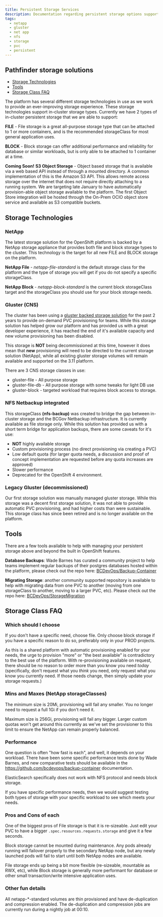 ```yaml
---
title: Persistent Storage Services
description: Documentation regarding persistent storage options supported by the platform.
tags:
  - netapp
  - gluster
  - net app
  - nfs
  - storage
  - pvc
  - persistent
---
```


## Pathfinder storage solutions

- [Storage Technologies](#storage-technologies)
- [Tools](#tools)
- [Storage Class FAQ](#storage-class-faq)

The platform has several different storage technologies in use as we work to provide an ever-improving storage experience.  These storage technologies support in-cluster storage types.  Currently we have 2 types of in-cluster persistent storage that we are able to support:

**FILE** - File storage is a great all-purpose storage type that can be attached to 1 or more containers, and is the recommended storageClass for most general application uses.

**BLOCK** - Block storage can offer additional performance and reliability for database or similar workloads, but is only able to be attached to 1 container at a time.

**Coming Soon!** **S3 Object Storage** - Object based storage that is available via a web based API instead of through a mounted directory.  A common implementation of this is the Amazon S3 API.  This allows remote access storage over the internet that does not require directly attaching to a running system.  We are targeting late January to have automatically provision-able object storage available to the platform.  The first Object Store integration will be hosted through the On-Prem OCIO object store service and available as S3 compatible buckets.

## Storage Technologies

### NetApp

The latest storage solution for the OpenShift platform is backed by a NetApp storage appliance that provides both file and block storage types to the cluster.  This technology is the target for all new FILE and BLOCK storage on the platform.

**NetApp File** - *netapp-file-standard* is the default storage class for the platform and the type of storage you will get if you do not specify a specific storageClass.

**NetApp Block** - *netapp-block-standard* is the current block storageClass target and the storageClass you should use for your block storage needs.

### Gluster (CNS)

The cluster has been using a [gluster backed storage solution](CNS.md) for the past 2 years to provide on-demand PVC provisioning for teams.  While this storage solution has helped grow our platform and has provided us with a great developer experience, it has reached the end of it's available capacity and new volume provisioning has been disabled.

This storage is **NOT** being decommissioned at this time, however it does mean that **new** provisioning will need to be directed to the current storage solution (NetApp), while all existing gluster storage volumes will remain available and supported on the 3.11 platform.

There are 3 CNS storage classes in use:

- gluster-file - All purpose storage
- gluster-file-db - All purpose storage with some tweaks for light DB use
- gluster-block - targeted workload that requires block access to storage.

### NFS Netbackup integrated

This storageClass **(nfs-backup)** was created to bridge the gap between in-cluster storage and the BCGov Netbackup infrastructure.  It is currently available as file storage only.  While this solution has provided us with a short term bridge for application backups, there are some caveats for it's use:

- **NOT** highly available storage
- Custom provisioning process (no direct provisioning via creating a PVC)
- Low default quota (for larger quota needs, a discussion and proof of concept implementation are requested before any quota increases are approved)
- Slower performance
- Deprecated for the OpenShift 4 environment.

### Legacy Gluster (decommissioned)

Our first storage solution was manually managed gluster storage.  While this storage was a decent first storage solution, it was not able to provide automatic PVC provisioning, and had higher costs than were sustainable.  This storage class has since been retired and is no longer available on the platform.

## Tools

There are a few tools available to help with managing your persistent storage above and beyond the built in OpenShift features.

**Database Backups**: Wade Barnes has curated a community project to help teams implement regular backups of their postgres databases hosted within the platform, please check out the repo here: [BCDevOps/Backup-Container](https://github.com/bcdevops/backup-container)

**Migrating Storage**: another community supported repository is available to help with migrating data from one PVC to another (moving from one storageClass to another, moving to a larger PVC, etc).  Please check out the repo here: [BCDevOps/StorageMigration](https://github.com/BCDevOps/StorageMigration)

## Storage Class FAQ

### Which should I choose

If you don't have a specific need, choose file. Only choose block storage if you have a specific reason to do so, preferably only in your PROD projects.

As this is a shared platform with automatic provisioning enabled for your needs, the urge to provision "more" or "the best available" is contradictory to the best use of the platform.  With re-provisioning available on request, there should be no reason to order more than you know you need *today* (specifically, don't request what you *think* you need, only request what you know you currently need.  If those needs change, then simply update your storage requests.)

### Mins and Maxes (NetApp storageClasses)

The minimum size is 20Mi, provisioning will fail any smaller. You no longer need to request a full 1Gi if you don't need it.

Maximum size is 256Gi, provisioning will fail any bigger. Larger custom quotas won't get around this currently as we've set the provisioner to this limit to ensure the NetApp can remain properly balanced.

### Performance

One question is often "how fast is each", and well, it depends on your workload.  There have been some specific performance tests done by Wade Barnes, and new comparative tests should be available in the https://github.com/bcdevops/backup-container documentation.

ElasticSearch specifically does not work with NFS protocol and needs block storage.

If you have specific performance needs, then we would suggest testing both types of storage with your specific workload to see which meets your needs.

### Pros and Cons of each

One of the biggest pros of File storage is that it is re-sizeable.  Just edit your PVC to have a bigger `.spec.resources.requests.storage` and give it a few seconds.

Block storage cannot be mounted during maintenance. Any pods already running will failover properly to the secondary NetApp node, but any newly launched pods will fail to start until both NetApp nodes are available.

File storage ends up being a bit more flexible (re-sizeable, mountable as RWX, etc), while Block storage is generally more performant for database or other small transaction/write intensive application uses.

### Other fun details

All netapp-*-standard volumes are thin provisioned and have de-duplication and compression enabled.  The de-duplication and compression jobs are currently run during a nightly job at 00:10.

